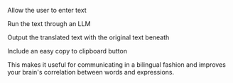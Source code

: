 Allow the user to enter text

Run the text through an LLM

Output the translated text with the original text beneath

Include an easy copy to clipboard button

This makes it useful for communicating in a bilingual fashion and improves your brain's correlation between words and expressions.

